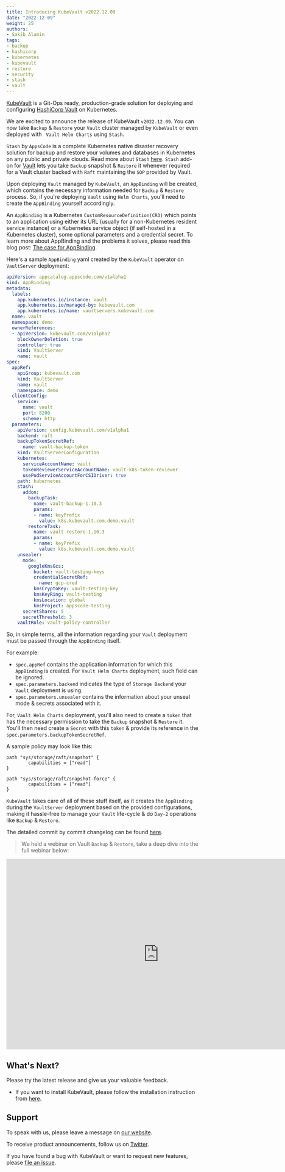 ```yaml
---
title: Introducing KubeVault v2022.12.09
date: "2022-12-09"
weight: 25
authors:
- Sakib Alamin
tags:
- backup
- hashicorp
- kubernetes
- kubevault
- restore
- security
- stash
- vault
---
```


[KubeVault](https://kubevault.com) is a Git-Ops ready, production-grade solution for deploying and configuring [HashiCorp Vault](https://www.vaultproject.io/) on Kubernetes.

We are excited to announce the release of KubeVault `v2022.12.09`. You can now take `Backup` & `Restore` your `Vault` cluster managed by `KubeVault` or even deployed with ` Vault Helm Charts` using `Stash`.

`Stash` by `AppsCode` is a complete Kubernetes native disaster recovery solution for backup and restore your volumes and databases in Kubernetes on any public and private clouds.
Read more about `Stash` [here](https://stash.run/). `Stash` add-on for [Vault](https://github.com/stashed/vault) lets you take `Backup` snapshot & `Restore` it whenever required for a Vault cluster backed with `Raft` maintaining the `SOP` provided by Vault. 

Upon deploying `Vault` managed by `KubeVault`, an `AppBinding` will be created, which contains the necessary information needed for `Backup` & `Restore` process.
So, if you're deploying `Vault` using `Helm Charts`, you'll need to create the `AppBinding` yourself accordingly. 

An `AppBinding` is a Kubernetes `CustomResourceDefinition(CRD)` which points to an application using either its URL (usually for a non-Kubernetes resident service instance) or a Kubernetes service object (if self-hosted in a Kubernetes cluster), some optional parameters and a credential secret. To learn more about AppBinding and the problems it solves, please read this blog post: [The case for AppBinding](https://appscode.com/blog/post/appbinding/).

Here's a sample `AppBinding` yaml created by the `KubeVault` operator on `VaultServer` deployment:

```yaml
apiVersion: appcatalog.appscode.com/v1alpha1
kind: AppBinding
metadata:
  labels:
    app.kubernetes.io/instance: vault
    app.kubernetes.io/managed-by: kubevault.com
    app.kubernetes.io/name: vaultservers.kubevault.com
  name: vault
  namespace: demo
  ownerReferences:
  - apiVersion: kubevault.com/v1alpha2
    blockOwnerDeletion: true
    controller: true
    kind: VaultServer
    name: vault
spec:
  appRef:
    apiGroup: kubevault.com
    kind: VaultServer
    name: vault
    namespace: demo
  clientConfig:
    service:
      name: vault
      port: 8200
      scheme: http
  parameters:
    apiVersion: config.kubevault.com/v1alpha1
    backend: raft
    backupTokenSecretRef:
      name: vault-backup-token
    kind: VaultServerConfiguration
    kubernetes:
      serviceAccountName: vault
      tokenReviewerServiceAccountName: vault-k8s-token-reviewer
      usePodServiceAccountForCSIDriver: true
    path: kubernetes
    stash:
      addon:
        backupTask:
          name: vault-backup-1.10.3
          params:
          - name: keyPrefix
            value: k8s.kubevault.com.demo.vault
        restoreTask:
          name: vault-restore-1.10.3
          params:
          - name: keyPrefix
            value: k8s.kubevault.com.demo.vault
    unsealer:
      mode:
        googleKmsGcs:
          bucket: vault-testing-keys
          credentialSecretRef:
            name: gcp-cred
          kmsCryptoKey: vault-testing-key
          kmsKeyRing: vault-testing
          kmsLocation: global
          kmsProject: appscode-testing
      secretShares: 5
      secretThreshold: 3
    vaultRole: vault-policy-controller

```

So, in simple terms, all the information regarding your `Vault` deployment must be passed through the `AppBinding` itself.

For example:
- `spec.appRef` contains the application information for which this `AppBinding` is created. For `Vault Helm Charts` deployment, such field can be ignored. 
- `spec.parameters.backend` indicates the type of `Storage Backend` your `Vault` deployment is using.
- `spec.parameters.unsealer` contains the information about your unseal mode & secrets associated with it.

For, `Vault Helm Charts` deployment, you'll also need to create a `token` that has the necessary permission to take the `Backup` snapshot & `Restore` it.
You'll then need create a `Secret` with this `token` & provide its reference in the `spec.parameters.backupTokenSecretRef`. 

A sample policy may look like this:

```hcl
path "sys/storage/raft/snapshot" {
        capabilities = ["read"]
}

path "sys/storage/raft/snapshot-force" {
        capabilities = ["read"]
}

```

`KubeVault` takes care of all of these stuff itself, as it creates the `AppBinding` during the `VaultServer` deployment based on the provided configurations, making it hassle-free to manage your `Vault` life-cycle & do `Day-2` operations like `Backup` & `Restore`. 

The detailed commit by commit changelog can be found [here](https://github.com/kubevault/CHANGELOG/blob/master/releases/v2022.12.09/README.md).

> We held a webinar on Vault `Backup` & `Restore`, take a deep dive into the full webinar below:

<iframe style="height: 500px; width: 800px" src="https://www.youtube.com/embed/TOxufXiyVok" title="YouTube video player" frameborder="0" allow="accelerometer; autoplay; clipboard-write; encrypted-media; gyroscope; picture-in-picture" allowfullscreen></iframe>

## What's Next?

Please try the latest release and give us your valuable feedback.

- If you want to install KubeVault, please follow the installation instruction from [here](https://kubevault.com/docs/v2022.12.09/setup).

## Support

To speak with us, please leave a message on [our website](https://appscode.com/contact/).

To receive product announcements, follow us on [Twitter](https://twitter.com/KubeVault).

If you have found a bug with KubeVault or want to request new features, please [file an issue](https://github.com/kubevault/project/issues/new).
